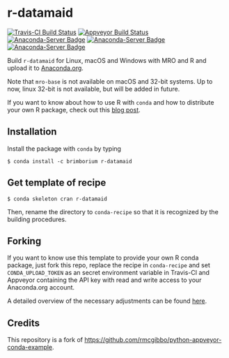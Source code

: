 r-datamaid
==========

[![Travis-CI Build Status](https://www.travis-ci.org/tobiasraabe/r-datamaid.svg?branch=master)](https://www.travis-ci.org/tobiasraabe/r-datamaid)
[![Appveyor Build Status](https://ci.appveyor.com/api/projects/status/g52xmm1wmoyt51ot?svg=true)](https://ci.appveyor.com/project/tobiasraabe/r-datamaid)
[![Anaconda-Server Badge](https://anaconda.org/brimborium/r-datamaid/badges/version.svg)](https://anaconda.org/brimborium/r-datamaid)
[![Anaconda-Server Badge](https://anaconda.org/brimborium/r-datamaid/badges/platforms.svg)](https://anaconda.org/brimborium/r-datamaid)
[![Anaconda-Server Badge](https://anaconda.org/brimborium/r-datamaid/badges/downloads.svg)](https://anaconda.org/brimborium/r-datamaid)

Build ``r-datamaid`` for Linux, macOS and Windows with MRO and R and upload it
to [Anaconda.org](https://anaconda.org/brimborium).

Note that ``mro-base`` is not available on macOS and 32-bit systems. Up to now,
linux 32-bit is not available, but will be added in future.

If you want to know about how to use R with ``conda`` and how to distribute
your own R package, check out this
[blog post](https://tobiasraabe.github.io/blog/distribute_r_conda/).

Installation
------------

Install the package with ``conda`` by typing

    $ conda install -c brimborium r-datamaid

Get template of recipe
----------------------

    $ conda skeleton cran r-datamaid

Then, rename the directory to ``conda-recipe`` so that it is recognized by the
building procedures.

Forking
-------

If you want to know use this template to provide your own R conda package, just
fork this repo, replace the recipe in ``conda-recipe`` and set
``CONDA_UPLOAD_TOKEN`` as an secret environment variable in Travis-CI and
Appveyor containing the API key with read and write access to your Anaconda.org
account.

A detailed overview of the necessary adjustments can be found
[here](https://tobiasraabe.github.io/blog/distribute_r_conda/).

Credits
-------

This repository is a fork of
https://github.com/rmcgibbo/python-appveyor-conda-example.
